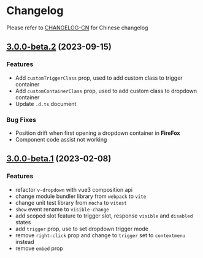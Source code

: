 # Changelog

Please refer to [CHANGELOG-CN](CHANGELOG-CN.md) for Chinese changelog

## [3.0.0-beta.2](https://github.com/TerryZ/v-dropdown/compare/v3.0.0-beta.1...v3.0.0-beta.2) (2023-09-15)

### Features

- Add `customTriggerClass` prop, used to add custom class to trigger container
- Add `customContainerClass` prop, used to add custom class to dropdown container
- Update `.d.ts` document

### Bug Fixes

- Position drift when first opening a dropdown container in **FireFox**
- Component code assist not working

## [3.0.0-beta.1](https://github.com/TerryZ/v-dropdown/compare/v2.1.1...v3.0.0-beta.1) (2023-02-08)

### Features

- refactor `v-dropdown` with vue3 composition api
- change module bundler library from `webpack` to `vite`
- change unit test library from `mocha` to `vitest`
- `show` event rename to `visible-change`
- add scoped slot feature to trigger slot, response `visible` and `disabled` states
- add `trigger` prop, use to set dropdown trigger mode
- remove `right-click` prop and change to `trigger` set to `contextmenu` instead
- remove `embed` prop

